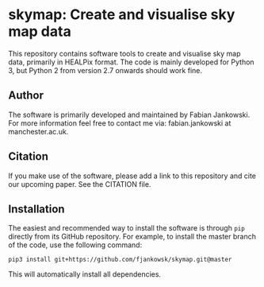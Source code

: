 # skymap: Create and visualise sky map data #

This repository contains software tools to create and visualise sky map data, primarily in HEALPix format. The code is mainly developed for Python 3, but Python 2 from version 2.7 onwards should work fine.

## Author ##

The software is primarily developed and maintained by Fabian Jankowski. For more information feel free to contact me via: fabian.jankowski at manchester.ac.uk.

## Citation ##

If you make use of the software, please add a link to this repository and cite our upcoming paper. See the CITATION file.

## Installation ##

The easiest and recommended way to install the software is through `pip` directly from its GitHub repository. For example, to install the master branch of the code, use the following command:

`pip3 install git+https://github.com/fjankowsk/skymap.git@master`

This will automatically install all dependencies.
